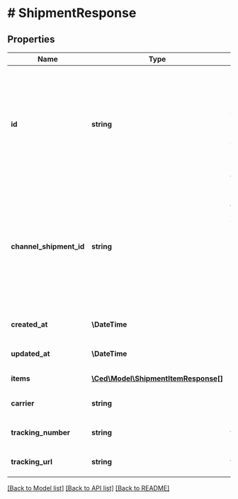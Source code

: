 # # ShipmentResponse

## Properties

Name | Type | Description | Notes
------------ | ------------- | ------------- | -------------
**id** | **string** | Unique shipment identifier used by Connect. This identifier can be used as a primary key, but it must not be shared with final users. | [optional]
**channel_shipment_id** | **string** | Shipment identifier on the sales channel. This identifier is unique for a sales channel, but multiple channels can use the same identifier. | [optional]
**created_at** | **\DateTime** | Shipment creation date | [optional]
**updated_at** | **\DateTime** | Date of last shipment modification | [optional]
**items** | [**\Ced\Model\ShipmentItemResponse[]**](ShipmentItemResponse.md) | Items to ship | [optional]
**carrier** | **string** | Carrier company name | [optional]
**tracking_number** | **string** | Carrier tracking number | [optional]
**tracking_url** | **string** | Carrier tracking URL | [optional]

[[Back to Model list]](../../README.md#models) [[Back to API list]](../../README.md#endpoints) [[Back to README]](../../README.md)
